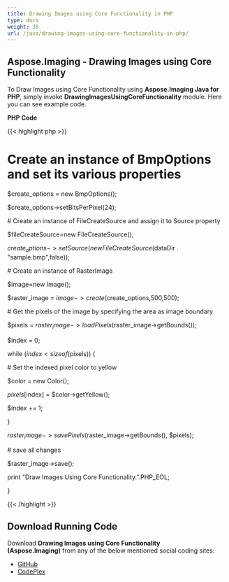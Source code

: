```yaml
---
title: Drawing Images using Core Functionality in PHP
type: docs
weight: 30
url: /java/drawing-images-using-core-functionality-in-php/
---
```


## **Aspose.Imaging - Drawing Images using Core Functionality**
To Draw Images using Core Functionality using **Aspose.Imaging Java for PHP**, simply invoke **DrawingImagesUsingCoreFunctionality** module. Here you can see example code.

**PHP Code**

{{< highlight php >}}

 # Create an instance of BmpOptions and set its various properties

$create_options = new BmpOptions();

$create_options->setBitsPerPixel(24);

\# Create an instance of FileCreateSource and assign it to Source property

$fileCreateSource=new FileCreateSource();

$create_options->setSource(new FileCreateSource($dataDir . "sample.bmp",false));

\# Create an instance of RasterImage

$image=new Image();

$raster_image = $image->create($create_options,500,500);

\# Get the pixels of the image by specifying the area as image boundary

$pixels = $raster_image->loadPixels($raster_image->getBounds());

$index = 0;

while ($index < sizeof($pixels)) {

\# Set the indexed pixel color to yellow

$color = new Color();

$pixels[$index] = $color->getYellow();

$index += 1;

}

$raster_image->savePixels($raster_image->getBounds(), $pixels);

\# save all changes

$raster_image->save();

print "Draw Images Using Core Functionality.".PHP_EOL;

}

{{< /highlight >}}
## **Download Running Code**
Download **Drawing Images using Core Functionality (Aspose.Imaging)** from any of the below mentioned social coding sites:

- [GitHub](https://github.com/asposeimaging/Aspose.Imaging-for-Java/blob/master/Plugins/Aspose_Imaging_Java_for_PHP/src/aspose/imaging/DrawingImages/DrawingImagesUsingCoreFunctionality.php)
- [CodePlex](https://asposeimagingjavaphp.codeplex.com/SourceControl/latest#src/aspose/imaging/DrawingImages/DrawingImagesUsingCoreFunctionality.php)

